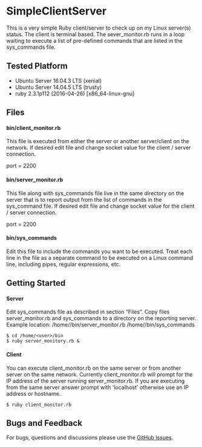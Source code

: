 # SimpleClientServer

This is a very simple Ruby client/server to check up on my Linux server(s) status. The client is terminal based. The sever_monitor.rb runs in a loop waiting to execute a list of pre-defined commands that are listed in the sys_commands file.  

## Tested Platform

* Ubuntu Server 16.04.3 LTS (xenial)
* Ubuntu Server 14.04.5 LTS (trusty)
* ruby 2.3.1p112 (2016-04-26) [x86_64-linux-gnu]

## Files

#### bin/client_monitor.rb

This file is executed from either the server or another server/client on the network. If desired edit file and change socket value for the client / server connection.

port = 2200
      
#### bin/server_monitor.rb

This file along with sys_commands file live in the same directory on the server that is to report output from the list of     commands in the sys_command file. If desired edit file and change socket value for the client / server connection.

port = 2200
	
#### bin/sys_commands

Edit this file to include the commands you want to be executed. Treat each line in the file as a separate command to be executed on a Linux command line, including pipes, regular expressions, etc.

## Getting Started
#### Server

Edit sys_commands file as described in section “Files”. Copy files server_monitor.rb and sys_commands to a directory on the reporting server.
Example location:  /home/<user>/bin/server_monitor.rb /home/<user>/bin/sys_commands
			
	$ cd /home/<user>/bin
	$ ruby server_monitory.rb &

#### Client

You can execute client_monitor.rb on the same server or from another server on the same network.  Currently client_monitor.rb will prompt for the IP address of the server running server_monitor.rb.  If you are executing from the same server answer prompt with 'localhost' otherwise use an IP address or hostname.
	
  	$ ruby client_monitor.rb

## Bugs and Feedback

For bugs, questions and discussions please use the [GitHub Issues](https://github.com/jdoid/SimpleClientServer/issues).
